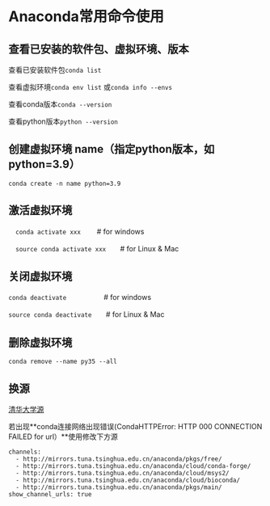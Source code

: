 # Anaconda常用命令使用

## 查看已安装的软件包、虚拟环境、版本

查看已安装软件包`conda list`

查看虚拟环境`conda env list` 或`conda info --envs`

查看conda版本`conda --version`

查看python版本`python --version`

## 创建虚拟环境 name（指定python版本，如python=3.9）

`conda create -n name python=3.9`

## 激活虚拟环境

　`conda activate xxx`　　 # for windows

　`source conda activate xxx`　　# for Linux & Mac

## 关闭虚拟环境

`conda deactivate`　　　　　 # for windows

`source conda deactivate`　　# for Linux & Mac

## 删除虚拟环境

`conda remove --name py35 --all`

## 换源

[清华大学源](https://mirrors.tuna.tsinghua.edu.cn/help/anaconda/)

若出现**conda连接网络出现错误(CondaHTTPError: HTTP 000 CONNECTION FAILED for url）**使用修改下方源

```
channels:
  - http://mirrors.tuna.tsinghua.edu.cn/anaconda/pkgs/free/
  - http://mirrors.tuna.tsinghua.edu.cn/anaconda/cloud/conda-forge/
  - http://mirrors.tuna.tsinghua.edu.cn/anaconda/cloud/msys2/
  - http://mirrors.tuna.tsinghua.edu.cn/anaconda/cloud/bioconda/
  - http://mirrors.tuna.tsinghua.edu.cn/anaconda/pkgs/main/
show_channel_urls: true
```